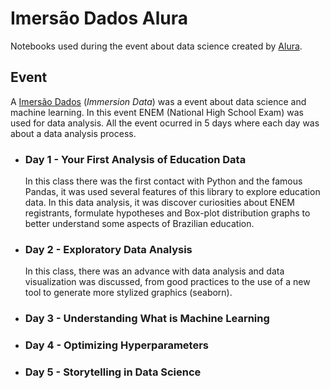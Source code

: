# Imersão Dados Alura

Notebooks used during the event about data science created by [Alura](https://www.alura.com.br/).

## Event

A [Imersão Dados](https://www.alura.com.br/imersao-dados) (*Immersion Data*) was a event about data science and machine learning. In this event ENEM (National High School Exam) was used for data analysis. All the event ocurred in 5 days where each day was about a data analysis process.

* ### Day 1 - Your First Analysis of Education Data

    In this class there was the first contact with Python and the famous Pandas, it was used several features of this library to explore education data. In this data analysis, it was discover curiosities about ENEM registrants, formulate hypotheses and Box-plot distribution graphs to better understand some aspects of Brazilian education.

* ### Day 2 - Exploratory Data Analysis

    In this class, there was an advance with data analysis and data visualization was discussed, from good practices to the use of a new tool to generate more stylized graphics (seaborn).

* ### Day 3 - Understanding What is Machine Learning

* ### Day 4 - Optimizing Hyperparameters

* ### Day 5 - Storytelling in Data Science



